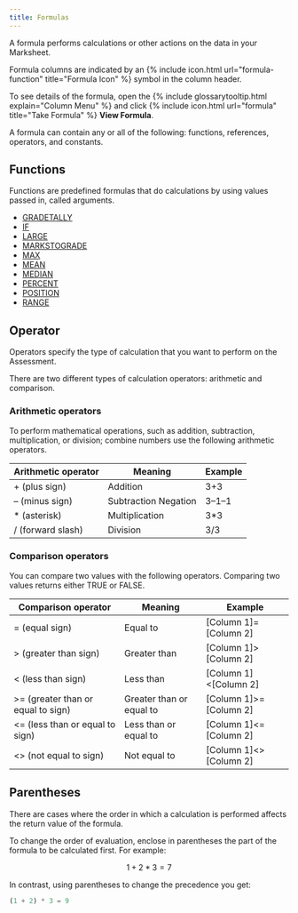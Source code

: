 ```yaml
---
title: Formulas
---
```


A formula performs calculations or other actions on the data in your Marksheet.

Formula columns are indicated by an {% include icon.html url="formula-function" title="Formula Icon" %} symbol in the column header.

To see details of the formula, open the {% include glossarytooltip.html explain="Column Menu" %} and click {% include icon.html url="formula" title="Take Formula" %} **View Formula**.

A formula can contain any or all of the following: functions, references, operators, and constants.

## Functions

Functions are predefined formulas that do calculations by using values passed in, called arguments.

* [GRADETALLY](functions/gradetally)
* [IF](functions/if)
* [LARGE](functions/large)
* [MARKSTOGRADE](functions/markstograde)
* [MAX](functions/max)
* [MEAN](functions/mean)
* [MEDIAN](functions/median)
* [PERCENT](functions/percentage)
* [POSITION](functions/position)
* [RANGE](functions/range)

## Operator

Operators specify the type of calculation that you want to perform on the Assessment.

There are two different types of calculation operators: arithmetic and comparison.

### Arithmetic operators

To perform mathematical operations, such as addition, subtraction, multiplication, or division; combine numbers use the following arithmetic operators.

| Arithmetic operator | Meaning              | Example |
| ------------------- | -------------------- | ------- |
| + (plus sign)       | Addition             | 3+3     |
| – (minus sign)      | Subtraction Negation | 3–1–1   |
| * (asterisk)        | Multiplication       | 3*3     |
| / (forward slash)   | Division             | 3/3     |

### Comparison operators  

You can compare two values with the following operators. Comparing two values returns either TRUE or FALSE.

| Comparison operator                | Meaning                  | Example |
| ---------------------------------- | ------------------------ | ------- |
| = (equal sign)                     | Equal to                 | [Column 1]=[Column 2]   |
| > (greater than sign)              | Greater than             | [Column 1]>[Column 2]   |
| < (less than sign)                 | Less than                | [Column 1]<[Column 2]   |
| >= (greater than or equal to sign) | Greater than or equal to | [Column 1]>=[Column 2]  |
| <= (less than or equal to sign)    | Less than or equal to    | [Column 1]<=[Column 2]  |
| <> (not equal to sign)             | Not equal to             | [Column 1]<>[Column 2]  |

## Parentheses

There are cases where the order in which a calculation is performed affects the return value of the formula.

To change the order of evaluation, enclose in parentheses the part of the formula to be calculated first. For example:

~~~ math
1 + 2 * 3 = 7
~~~

In contrast, using parentheses to change the precedence you get:

~~~ sql
(1 + 2) * 3 = 9
~~~